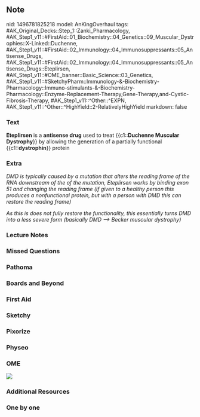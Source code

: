 ## Note
nid: 1496781825218
model: AnKingOverhaul
tags: #AK_Original_Decks::Step_1::Zanki_Pharmacology, #AK_Step1_v11::#FirstAid::01_Biochemistry::04_Genetics::09_Muscular_Dystrophies::X-Linked::Duchenne, #AK_Step1_v11::#FirstAid::02_Immunology::04_Immunosuppressants::05_Antisense_Drugs, #AK_Step1_v11::#FirstAid::02_Immunology::04_Immunosuppressants::05_Antisense_Drugs::Eteplirsen, #AK_Step1_v11::#OME_banner::Basic_Science::03_Genetics, #AK_Step1_v11::#SketchyPharm::Immunology-&-Biochemistry-Pharmacology::Immuno-stimulants-&-Biochemistry-Pharmacology::Enzyme-Replacement-Therapy,Gene-Therapy,and-Cystic-Fibrosis-Therapy, #AK_Step1_v11::^Other::^EXPN, #AK_Step1_v11::^Other::^HighYield::2-RelativelyHighYield
markdown: false

### Text
<div>
  <div>
    <b>Eteplirsen</b> is a <b>antisense drug</b> used to treat
    {{c1::<b>Duchenne Muscular Dystrophy</b>}} by allowing the
    generation of a partially functional {{c1::<b>dystrophin</b>}}
    protein
  </div>
</div>

### Extra
<i>DMD is typically caused by a mutation that alters the reading
frame of the RNA downstream of the of the mutation, Eteplirsen
works by binding exon 51 and changing the reading frame (if given
to a healthy person this produces a nonfunctional protein, but with
a person with DMD this can restore the reading frame)</i>
<div>
  <i>As this is does not fully restore the functionality, this
  essentially turns DMD into a less severe form (basically DMD
  --> Becker muscular dystrophy)</i>
</div>

### Lecture Notes


### Missed Questions


### Pathoma


### Boards and Beyond


### First Aid


### Sketchy


### Pixorize


### Physeo


### OME
<div class="ome-widget">
  <a href="https://onlinemeded.org/spa/genetics?ref=anki"><img src=
  "_OME_AnkiFlashcards_Topic_5.png"></a>
</div>

### Additional Resources


### One by one

